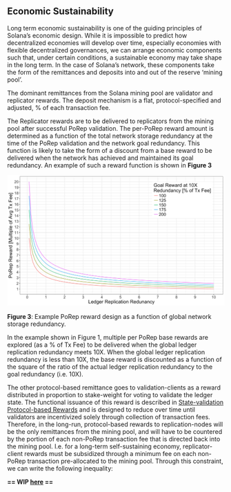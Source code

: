 ## Economic Sustainability

Long term economic sustainability is one of the guiding principles of Solana’s economic design. While it is impossible to predict how decentralized economies will develop over time, especially economies with flexible decentralized governances, we can arrange economic components such that, under certain conditions, a sustainable economy may take shape in the long term. In the case of Solana’s network, these components take the form of the remittances and deposits into and out of the reserve ‘mining pool’.

The dominant remittances from the Solana mining pool are validator and replicator rewards. The deposit mechanism is a flat, protocol-specified and adjusted, % of each transaction fee.

The Replicator rewards are to be delivered to replicators from the mining pool after successful PoRep validation. The per-PoRep reward amount is determined as a function of the total network storage redundancy at the time of the PoRep validation and the network goal redundancy. This function is likely to take the form of a discount from a base reward to be delivered when the network has achieved and maintained its goal redundancy. An example of such a reward function is shown in **Figure 3**

<!-- ![image alt text](porep_reward.png) -->
<p style="text-align:center;"><img src="porep_reward.png" alt="==PoRep Reward Curve ==" width="800"/></p>

**Figure 3**: Example PoRep reward design as a function of global network storage redundancy.

In the example shown in Figure 1, multiple per PoRep base rewards are explored (as a % of Tx Fee) to be delivered when the global ledger replication redundancy meets 10X. When the global ledger replication redundancy is less than 10X, the base reward is discounted as a function of the square of the ratio of the actual ledger replication redundancy to the goal redundancy (i.e. 10X).

The other protocol-based remittance goes to validation-clients as a reward distributed in proportion to stake-weight for voting to validate the ledger state. The functional issuance of this reward is described in [State-validation Protocol-based Rewards](ed_vce_state_validation_protocol_based_rewards.md) and is designed to reduce over time until validators are incentivized solely through collection of transaction fees. Therefore, in the long-run, protocol-based rewards to replication-nodes will be the only remittances from the mining pool, and will have to be countered by the portion of each non-PoRep transaction fee that is directed back into the mining pool. I.e. for a long-term self-sustaining economy, replicator-client rewards must be subsidized through a minimum fee on each non-PoRep transaction pre-allocated to the mining pool.  Through this constraint, we can write the following inequality:

**== WIP [here](https://docs.google.com/document/d/1HBDasdkjS4Ja9wC_tIUsZPVcxGAWTuYOq9zf6xoQNps/edit?usp=sharing) ==**
